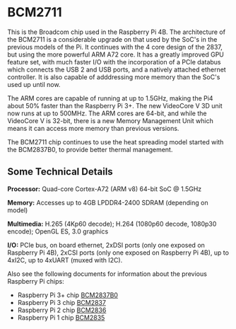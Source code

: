 # BCM2711

This is the Broadcom chip used in the Raspberry Pi 4B. The architecture of the BCM2711 is a considerable upgrade on that used by the SoC's in the previous models of the Pi. It continues with the 4 core design of the 2837, but using the more powerful ARM A72 core. It has a greatly improved GPU feature set, with much faster I/O with the incorporation of a PCIe databus which connects the USB 2 and USB ports, and a natively attached ethernet controller. It is also capable of adddressing more memory than the SoC's used up until now.

The ARM cores are capable of running at up to 1.5GHz, making the Pi4 about 50% faster than the Raspberry Pi 3+. The new VideoCore V 3D unit now runs at up to 500MHz. The ARM cores are 64-bit, and while the VideoCore V is 32-bit, there is a new Memory Management Unit which means it can access more memory than previous versions.

The BCM2711 chip continues to use the heat spreading model started with the BCM2837B0, to provide better thermal management. 


## Some Technical Details

**Processor:**  Quad-core Cortex-A72 (ARM v8) 64-bit SoC @ 1.5GHz

**Memory:** Accesses up to 4GB LPDDR4-2400 SDRAM (depending on model)

**Multimedia:** H.265 (4Kp60 decode); H.264 (1080p60 decode, 1080p30 encode); OpenGL ES, 3.0 graphics

**I/O:** PCIe bus, on board ethernet, 2xDSI ports (only one exposed on Raspberry Pi 4B), 2xCSI ports (only one exposed on Raspberry Pi 4B), up to 4xI2C, up to 4xUART (muxed with I2C).

Also see the following documents for information about the previous Raspberry Pi chips:

* Raspberry Pi 3+ chip [BCM2837B0](../bcm2837bO/README.md)
* Raspberry Pi 3 chip [BCM2837](../bcm2837/README.md)
* Raspberry Pi 2 chip [BCM2836](../bcm2836/README.md)
* Raspberry Pi 1 chip [BCM2835](../bcm2835/README.md)
